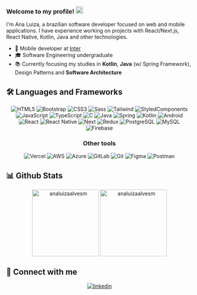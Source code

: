 ### Welcome to my profile! <img src="https://raw.githubusercontent.com/MartinHeinz/MartinHeinz/master/wave.gif" width="20px" height="20px" />
I'm Ana Luiza, a brazilian software developer focused on web and mobile applications. I have experience working on projects with React/Next.js, React Native, Kotlin, Java and other technologies.

- 💼 Mobile developer at <a href="https://inter.co/">Inter</a>
- 🎓 Software Engineering undergraduate
- 📚 Currently focusing my studies in <b>Kotlin</b>, <b>Java</b> (w/ Spring Framework), Design Patterns and <b>Software Architecture</b>

## 🛠️ Languages and Frameworks
<div align="center">

![HTML5](https://img.shields.io/badge/HTML5-E34F26?style=for-the-badge&logo=html5&logoColor=white)
![Bootstrap](https://img.shields.io/badge/-boostrap-0D1117?style=for-the-badge&logo=bootstrap&labelColor=0D1117)
![CSS3](https://img.shields.io/badge/CSS3-1572B6?style=for-the-badge&logo=css3&logoColor=white)
![Sass](https://img.shields.io/badge/Sass-000?style=for-the-badge&logo=sass)
![Tailwind](https://img.shields.io/badge/tailwindcss-%2338B2AC.svg?style=for-the-badge&logo=tailwind-css&logoColor=white)
![StyledComponents](https://img.shields.io/badge/Styled_Components-DB7093?style=for-the-badge&logo=styled-components&logoColor=white)
![JavaScript](https://img.shields.io/badge/JavaScript-F7DF1E?style=for-the-badge&logo=javascript&logoColor=black)
![TypeScript](https://img.shields.io/badge/TypeScript-007ACC?style=for-the-badge&logo=typescript&logoColor=white)
![C](https://img.shields.io/badge/C-00599C?style=for-the-badge&logo=c&logoColor=white)
![Java](https://img.shields.io/badge/java-%23ED8B00.svg?style=for-the-badge&logo=openjdk&logoColor=white)
![Spring](https://img.shields.io/badge/spring-%236DB33F.svg?style=for-the-badge&logo=spring&logoColor=white)
![Kotlin](https://img.shields.io/badge/Kotlin-0095D5?&style=for-the-badge&logo=kotlin&logoColor=white)
![Android](https://img.shields.io/badge/Android-3DDC84?style=for-the-badge&logo=android&logoColor=white)
![React](https://img.shields.io/badge/React-20232A?style=for-the-badge&logo=react&logoColor=61DAFB)
![React Native](https://img.shields.io/badge/React_Native-20232A?style=for-the-badge&logo=react&logoColor=61DAFB)
![Next](https://img.shields.io/badge/Next-black?style=for-the-badge&logo=next.js&logoColor=white)
![Redux](https://img.shields.io/badge/redux-%23593d88.svg?style=for-the-badge&logo=redux&logoColor=white)
![PostgreSQL](https://img.shields.io/badge/PostgreSQL-000?style=for-the-badge&logo=postgresql)
![MySQL](https://img.shields.io/badge/MySQL-00000F?style=for-the-badge&logo=mysql&logoColor=white)
![Firebase](https://img.shields.io/badge/Firebase-039BE5?style=for-the-badge&logo=firebase&logoColor=white)

<div align="center">

### Other tools

![Vercel](https://img.shields.io/badge/Vercel-%23000000.svg?style=for-the-badge&logo=vercel&logoColor=white)
![AWS](https://img.shields.io/badge/AWS-232F3E?style=for-the-badge&logo=amazonwebservices&logoColor=white)
![Azure](https://img.shields.io/badge/azure-%230072C6.svg?style=for-the-badge&logo=microsoftazure&logoColor=white)
![GitLab](https://img.shields.io/badge/GitLab%20CI-FC6D26?style=for-the-badge&logo=gitlab&logoColor=fff)
![Git](https://img.shields.io/badge/GIT-E44C30?style=for-the-badge&logo=git&logoColor=white)
![Figma](https://img.shields.io/badge/Figma-696969?style=for-the-badge&logo=figma&logoColor=figma)
![Postman](https://img.shields.io/badge/Postman-FF6C37.svg?style=for-the-badge&logo=Postman&logoColor=white)
</div>

</div>

## 📊 Github Stats

<div align="center">
  
<img align="center" height="180em" src="https://github-readme-stats.vercel.app/api?username=analuizaalvesm&title_color=FFFFFF&bg_color=27272a&text_color=d1d5db&icon_color=FFFFFF&border_color=3f3f46&show_icons=true&locale=en" alt="analuizaalvesm" />
<img align="center" height="180em" src="https://github-readme-stats.vercel.app/api/top-langs?username=analuizaalvesm&title_color=FFFFFF&bg_color=27272a&text_color=d1d5db&icon_color=FFFFFF&border_color=3f3f46&show_icons=true&locale=en&layout=compact" alt="analuizaalvesm" />
</div>

## 🤝 Connect with me
<div align="center">
<a href="https://www.linkedin.com/in/ana-luiza-alves-1139aa205/" target="_blank">
<img src=https://img.shields.io/badge/linkedin-%231E77B5.svg?&style=for-the-badge&logo=linkedin&logoColor=white alt=linkedin style="margin-bottom: 5px;" />
</a>
</div>  
